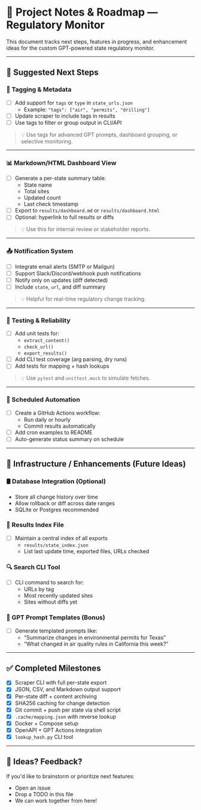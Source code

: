 # 📝 Project Notes & Roadmap — Regulatory Monitor

This document tracks next steps, features in progress, and enhancement ideas for the custom GPT-powered state regulatory monitor.

---

## 🚀 Suggested Next Steps

### 🔖 Tagging & Metadata

- [ ] Add support for `tags` or `type` in `state_urls.json`
  - Example: `"tags": ["air", "permits", "drilling"]`
- [ ] Update scraper to include tags in results
- [ ] Use tags to filter or group output in CLI/API

> 💡 Use tags for advanced GPT prompts, dashboard grouping, or selective monitoring.

---

### 📊 Markdown/HTML Dashboard View

- [ ] Generate a per-state summary table:
  - State name
  - Total sites
  - Updated count
  - Last check timestamp
- [ ] Export to `results/dashboard.md` or `results/dashboard.html`
- [ ] Optional: hyperlink to full results or diffs

> 💡 Use this for internal review or stakeholder reports.

---

### 📤 Notification System

- [ ] Integrate email alerts (SMTP or Mailgun)
- [ ] Support Slack/Discord/webhook push notifications
- [ ] Notify only on updates (diff detected)
- [ ] Include `state`, `url`, and diff summary

> 💡 Helpful for real-time regulatory change tracking.

---

### 🧪 Testing & Reliability

- [ ] Add unit tests for:
  - `extract_content()`
  - `check_url()`
  - `export_results()`
- [ ] Add CLI test coverage (arg parsing, dry runs)
- [ ] Add tests for mapping + hash lookups

> 💡 Use `pytest` and `unittest.mock` to simulate fetches.

---

### 📅 Scheduled Automation

- [ ] Create a GitHub Actions workflow:
  - Run daily or hourly
  - Commit results automatically
- [ ] Add cron examples to README
- [ ] Auto-generate status summary on schedule

---

## 🔧 Infrastructure / Enhancements (Future Ideas)

### 🛢️ Database Integration (Optional)

- Store all change history over time
- Allow rollback or diff across date ranges
- SQLite or Postgres recommended

### 📁 Results Index File

- [ ] Maintain a central index of all exports
  - `results/state_index.json`
  - List last update time, exported files, URLs checked

### 🔍 Search CLI Tool

- [ ] CLI command to search for:
  - URLs by tag
  - Most recently updated sites
  - Sites without diffs yet

### 🧠 GPT Prompt Templates (Bonus)

- [ ] Generate templated prompts like:
  - “Summarize changes in environmental permits for Texas”
  - “What changed in air quality rules in California this week?”

---

## ✅ Completed Milestones

- [x] Scraper CLI with full per-state export
- [x] JSON, CSV, and Markdown output support
- [x] Per-state diff + content archiving
- [x] SHA256 caching for change detection
- [x] Git commit + push per state via shell script
- [x] `.cache/mapping.json` with reverse lookup
- [x] Docker + Compose setup
- [x] OpenAPI + GPT Actions integration
- [x] `lookup_hash.py` CLI tool

---

## 🙋 Ideas? Feedback?

If you'd like to brainstorm or prioritize next features:
- Open an issue
- Drop a TODO in this file
- We can work together from here!

